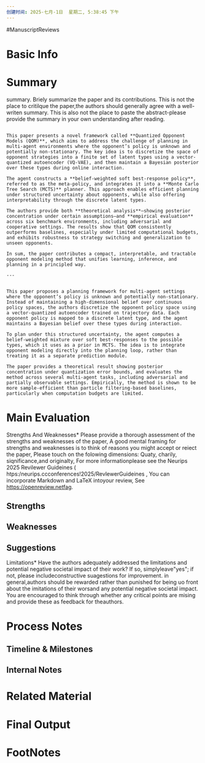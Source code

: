 ```yaml
---
创建时间: 2025-七月-1日  星期二, 5:38:45 下午
---
```

#ManuscriptReviews 

# Basic Info


# Summary
summary.
Briely summarize the paper and its contributions. This is not the place to critilque the paper,the authors should generally agree with a well-writen summary.
This is also not the place to paste the abstract-please provide the summary in your own understanding after reading.

```ad-todo

This paper presents a novel framework called **Quantized Opponent Models (QOM)**, which aims to address the challenge of planning in multi-agent environments where the opponent’s policy is unknown and potentially non-stationary. The key idea is to discretize the space of opponent strategies into a finite set of latent types using a vector-quantized autoencoder (VQ-VAE), and then maintain a Bayesian posterior over these types during online interaction.

The agent constructs a **belief-weighted soft best-response policy**, referred to as the meta-policy, and integrates it into a **Monte Carlo Tree Search (MCTS)** planner. This approach enables efficient planning under structured uncertainty about opponents, while also offering interpretability through the discrete latent types.

The authors provide both **theoretical analysis**—showing posterior concentration under certain assumptions—and **empirical evaluation** across six benchmark environments, including adversarial and cooperative settings. The results show that QOM consistently outperforms baselines, especially under limited computational budgets, and exhibits robustness to strategy switching and generalization to unseen opponents.

In sum, the paper contributes a compact, interpretable, and tractable opponent modeling method that unifies learning, inference, and planning in a principled way.

---


This paper proposes a planning framework for multi-agent settings where the opponent’s policy is unknown and potentially non-stationary. Instead of maintaining a high-dimensional belief over continuous policy spaces, the authors discretize the opponent policy space using a vector-quantized autoencoder trained on trajectory data. Each opponent policy is mapped to a discrete latent type, and the agent maintains a Bayesian belief over these types during interaction.

To plan under this structured uncertainty, the agent computes a belief-weighted mixture over soft best-responses to the possible types, which it uses as a prior in MCTS. The idea is to integrate opponent modeling directly into the planning loop, rather than treating it as a separate prediction module.

The paper provides a theoretical result showing posterior concentration under quantization error bounds, and evaluates the method across several multi-agent tasks, including adversarial and partially observable settings. Empirically, the method is shown to be more sample-efficient than particle filtering-based baselines, particularly when computation budgets are limited.

```
# Main Evaluation

Strengths And Weaknesses*
Please provide a thorough assessment of the strengths and weaknesses of the paper, A good mental framing for strengths and weaknesses is to think of reasons you might accept or reiect the paper, Please touch on the folowing dimensions: Quaty, charily, siqnificance,and originalty, For more informationplease see the Neurips 2025 Revilewer Guideines ( htps:/neurips.ccconferences!2025/RevlewerGuideines , You can incorporate Markdown and LaTeX intoyour review, See https://openreview.netfag.
## Strengths


## Weaknesses


## Suggestions
Limitations*
Have the authors adequately addressed the limitations and potential negative societal impact of their work? If so, simplyleave"yes"; if not, please includeconstructive suagestions for improvement. in general,authors should be rewarded rather than punished for being uo front about the imitations of their worsand any potential negative societal impact. You are encouraged to think through whether any critical points are mising and provide these as feedback for theauthors.


# Process Notes

## Timeline & Milestones


## Internal Notes


# Related Material


# Final Output


# FootNotes


